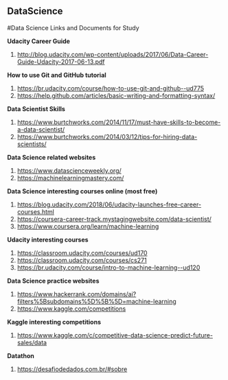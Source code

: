 ## DataScience
#Data Science Links and Documents for Study

**Udacity Career Guide**
1. http://blog.udacity.com/wp-content/uploads/2017/06/Data-Career-Guide-Udacity-2017-06-13.pdf

**How to use Git and GitHub tutorial**
1. https://br.udacity.com/course/how-to-use-git-and-github--ud775
2. https://help.github.com/articles/basic-writing-and-formatting-syntax/

**Data Scientist Skills**
1. https://www.burtchworks.com/2014/11/17/must-have-skills-to-become-a-data-scientist/
2. https://www.burtchworks.com/2014/03/12/tips-for-hiring-data-scientists/

**Data Science related websites**
1. https://www.datascienceweekly.org/
2. https://machinelearningmastery.com/

**Data Science interesting courses online (most free)**
1. https://blog.udacity.com/2018/06/udacity-launches-free-career-courses.html
2. https://coursera-career-track.mystagingwebsite.com/data-scientist/
3. https://www.coursera.org/learn/machine-learning

**Udacity interesting courses**
1. https://classroom.udacity.com/courses/ud170
2. https://classroom.udacity.com/courses/cs271
3. https://br.udacity.com/course/intro-to-machine-learning--ud120

**Data Science practice websites**
1. https://www.hackerrank.com/domains/ai?filters%5Bsubdomains%5D%5B%5D=machine-learning
2. https://www.kaggle.com/competitions

**Kaggle interesting competitions**
1. https://www.kaggle.com/c/competitive-data-science-predict-future-sales/data

**Datathon**
1. https://desafiodedados.com.br/#sobre

